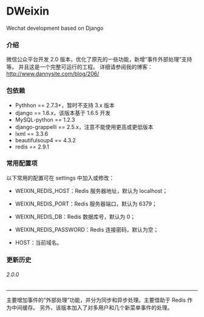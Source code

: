 # DWeixin
Wechat development based on Django

### 介绍

微信公众平台开发 2.0 版本，优化了原先的一些功能，新增“事件外部处理”支持等。
并且这是一个完整可运行的工程。
详细请参阅我的博客：http://www.dannysite.com/blog/206/

### 包依赖

* Pythhon == 2.7.3+，暂时不支持 3.x 版本
* django == 1.6.x，该版本基于 1.6.5 开发
* MySQL-python == 1.2.3
* django-grappelli == 2.5.x，注意不能使用更高或更低版本
* lxml == 3.3.6
* beautifulsoup4 == 4.3.2
* redis == 2.9.1

### 常用配置项

以下常用的配置可在 settings 中加入或修改：

* WEIXIN_REDIS_HOST：Redis 服务器地址，默认为 localhost；
* WEIXIN_REDIS_PORT：Redis 服务器端口，默认为 6379；
* WEIXIN_REDIS_DB：Redis 数据库号，默认为 0；
* WEIXIN_REDIS_PASSWORD：Redis 连接密码，默认为空；

* HOST：当前域名。

### 更新历史

###### 2.0.0
---
主要增加事件的“外部处理”功能，并分为同步和异步处理。主要借助于 Redis 作为中间缓存。
另外，该版本加入了对多用户和几个新菜单事件的处理。
